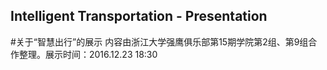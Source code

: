 Intelligent Transportation - Presentation
----
#关于“智慧出行”的展示
内容由浙江大学强鹰俱乐部第15期学院第2组、第9组合作整理。展示时间：2016.12.23 18:30
